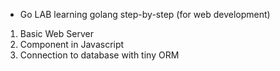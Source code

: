* Go LAB
learning golang step-by-step (for web development)

1. Basic Web Server
2. Component in Javascript
3. Connection to database with tiny ORM